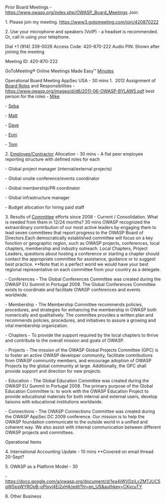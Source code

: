 Prior Board Meetings -
<https://www.owasp.org/index.php/OWASP_Board_Meetings>
Join:

1\. Please join my meeting.
<https://www3.gotomeeting.com/join/420870222>

2\. Use your microphone and speakers (VoIP) - a headset is recommended.
Or, call in using your telephone.

Dial +1 (914) 339-0026 Access Code: 420-870-222 Audio PIN: Shown after
joining the meeting

Meeting ID: 420-870-222

GoToMeeting® Online Meetings Made Easy™
[Minutes](https://docs.google.com/a/owasp.org/document/d/1goyBm2LAPsN7UgS_jIpXKKRIGYpF-zk_grOQOnL1hs4/edit?hl=en_US)


Operational Board Meeting AppSec USA - 30 mins
1.  2012 Assignment of [Board
Roles](https://www.owasp.org/index.php/About_OWASP#Global_Board_Members)
and Responsibilities -
<https://www.owasp.org/images/d/d6/2011-06-OWASP-BYLAWS.pdf> best person
for the roles
\- [Mike](https://www.owasp.org/index.php/User:MichaelCoates)

\- [Seba](https://www.owasp.org/index.php/User:Sdeleersnyder)

\- [Matt](https://www.owasp.org/index.php/Matt_Tesauro)

\- [Dave](https://www.owasp.org/index.php/User:Wichers)

\- [Eoin](https://www.owasp.org/index.php/Eoin_Keary)

\- [Tom](https://www.owasp.org/index.php/User:Brennan)


2\.
[Employee/Contractor](https://www.owasp.org/index.php/About_OWASP#W2_Employees_of_the_OWASP_Foundation)
Allocation - 30 mins
\- A flat peer employee reporting structure with defined roles for each

\- Global project manager (internal/external projects)

\- Global onsite conference/events coordinator

\- Global membership/PR coordinator

\- Global infrastructure manager

\- Budget allocation for hiring paid staff


3\. Results of
[Committee](https://www.owasp.org/index.php/Global_Committee_Pages)
efforts since 2008 - Current / Consolidation. What is needed from them
in 12/24 months? 30 mins
OWASP recognized the extraordinary contribution of our most active
leaders by engaging them to lead seven committees that report progress
to the OWASP Board of Directors.Each democratically established
committee will focus on a key function or geographic region, such as
OWASP projects, conferences, local chapters, membership and industry
outreach. Local Chapters, Project Leaders, questions about hosting a
conference or starting a chapter should contact the appropriate
committee for assistance, guidance or to suggest best practice. \*\*Note
that in a perfect world we would have your best regional representative
on each committee from your country as a delegate.

\- Conferences - The Global Conferences Committee was created during the
OWASP EU Summit in Portugal 2008. The Global Conferences Committee
exists to coordinate and facilitate OWASP conferences and events
worldwide.

\- Membership - The Membership Committee recommends policies,
procedures, and strategies for enhancing the membership in OWASP both
numerically and qualitatively. The committee provides a written plan and
recommends policies, procedures, and initiatives to assure a growing and
vital membership organization.

\- Chapters - To provide the support required by the local chapters to
thrive and contribute to the overall mission and goals of OWASP.

\- Projects - The mission of the OWASP Global Projects Committee (GPC)
is to foster an active OWASP developer community, facilitate
contributions from OWASP community members, and encourage adoption of
OWASP Projects by the global community at large. Additionally, the GPC
shall provide support and direction for new projects.

\- Education - The Global Education Committee was created during the
OWASP EU Summit in Portugal 2008. The primary purpose of the Global
Education Committee is: to work with the OWASP Education Project to
provide educational materials for both internal and external users,
develop liaisons with educational institutions worldwide.

\- Connections - The OWASP Connections Committee was created during the
OWASP AppSec DC 2009 conference. Our mission is to help the OWASP
foundation communicate to the outside world in a unified and coherent
way. We also assist with internal communication between different OWASP
projects and committees.


Operational Items

4\. International Accounting Update - 10 mins
\*\*Covered on email thread 20-Sept?


5\. OWASP as a Platform Model - 30

\-
<https://docs.google.com/a/owasp.org/document/d/1ea4jWVDziLcZMTJUC5qW5psWYROpB-oPlqyl4Ei2xHA/edit?hl=en_US&authkey=CKycuTY>

6\. Other Business